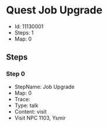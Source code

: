 # Quest Job Upgrade

- Id: 11130001
- Steps: 1
- Map: 0

## Steps

### Step 0
- StepName:  Job Upgrade
- Map:  0
- Trace:  
- Type:  talk
- Content:  visit
- Visit NPC 1103, Ysmir



